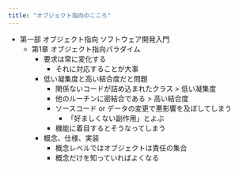 ```yaml
---
title: "オブジェクト指向のこころ"
---
```


- 第一部 オブジェクト指向 ソフトウェア開発入門
  - 第1章 オブジェクト指向パラダイム
    - 要求は常に変化する
      - それに対応することが大事
    - 低い凝集度と高い結合度だと問題
      - 関係ないコードが詰め込まれたクラス > 低い凝集度
      - 他のルーチンに密結合である > 高い結合度
      - ソースコード or データの変更で悪影響を及ぼしてしまう
        - 「好ましくない副作用」とよぶ
      - 機能に着目するとそうなってしまう
    - 概念、仕様、実装
      - 概念レベルではオブジェクトは責任の集合
      - 概念だけを知っていればよくなる
